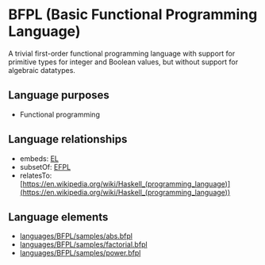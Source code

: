 # BFPL (Basic Functional Programming Language)
A trivial first-order functional programming language with support for primitive types for integer and Boolean values, but without support for algebraic datatypes.
## Language purposes
* Functional programming
## Language relationships
* embeds: [EL](languages/el.html)
* subsetOf: [EFPL](languages/efpl.html)
* relatesTo: [https://en.wikipedia.org/wiki/Haskell_(programming_language)](https://en.wikipedia.org/wiki/Haskell_(programming_language))
## Language elements
* [languages/BFPL/samples/abs.bfpl](https://github.com/softlang/yas/blob/master/languages/BFPL/samples/abs.bfpl)
* [languages/BFPL/samples/factorial.bfpl](https://github.com/softlang/yas/blob/master/languages/BFPL/samples/factorial.bfpl)
* [languages/BFPL/samples/power.bfpl](https://github.com/softlang/yas/blob/master/languages/BFPL/samples/power.bfpl)
